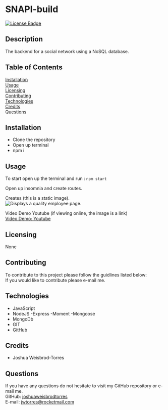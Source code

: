 # SNAPI-build
[![License Badge](https://img.shields.io/badge/license-None-red)](#)

## Description  
The backend for a social network using a NoSQL database.

## Table of Contents  
[Installation](#Installation)  
[Usage](#Usage)  
[Licensing](#Licensing)  
[Contributing](#Contributing)  
[Technologies](#Technologies)  
[Credits](#Credits)  
[Questions](#Questions)

## Installation
- Clone the repository
- Open up terminal
- npm i

## Usage  
To start open up the terminal and run :
```npm start```

Open up insomnia and create routes.

Creates (this is a static image).  
![Displays a quality employee page.](/public/assets/images/snapi.png)  

Video Demo Youtube (if viewing online, the image is a link)   
[Video Demo: Youtube](https://youtu.be/3jQrbnJYc8s)  
 

## Licensing  
None  

## Contributing  
To contribute to this project please follow the guidlines listed below:  
If you would like to contribute please e-mail me.

## Technologies 
- JavaScript
- NodeJS
    -Express
    -Moment
    -Mongoose
- MongoDb
- GIT
- GitHub

## Credits 
- Joshua Weisbrod-Torres

## Questions  
If you have any questions do not hesitate to visit my GitHub repository or e-mail me.  
GitHub: [joshuaweisbrodtorres](https://github.com/joshuaweisbrodtorres)  
E-mail: [jwtorres@rocketmail.com](mailto:jwtorres@rocketmail.com)

